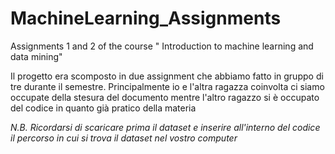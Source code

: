 # MachineLearning_Assignments
Assignments 1 and 2 of the course " Introduction to machine learning and data mining"

Il progetto era scomposto in due assignment che abbiamo fatto in gruppo di tre durante il semestre. Principalmente io e l'altra ragazza coinvolta ci siamo occupate della stesura del documento mentre l'altro ragazzo si è occupato del codice in quanto già pratico della materia 

*N.B. Ricordarsi di scaricare prima il dataset e inserire all'interno del codice il percorso in cui si trova il dataset nel vostro computer*
